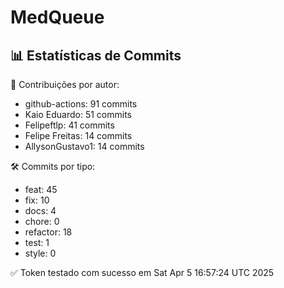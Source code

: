 # MedQueue
<!-- COMMIT_STATS_START -->
## 📊 Estatísticas de Commits

👤 Contribuições por autor:
- github-actions: 91 commits
- Kaio Eduardo: 51 commits
- Felipeftlp: 41 commits
- Felipe Freitas: 14 commits
- AllysonGustavo1: 14 commits

🛠️ Commits por tipo:
- feat: 45
- fix: 10
- docs: 4
- chore: 0
- refactor: 18
- test: 1
- style: 0
<!-- COMMIT_STATS_END -->
✅ Token testado com sucesso em Sat Apr  5 16:57:24 UTC 2025

